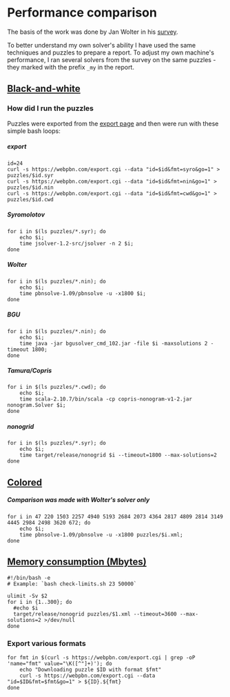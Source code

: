 # Performance comparison

The basis of the work was done by Jan Wolter in his [survey](https://webpbn.com/survey).

To better understand my own solver's ability I have used the same techniques and puzzles
to prepare a report. To adjust my own machine's performance, I ran several solvers
from the survey on the same puzzles - they marked with the prefix `_my` in the report.

## [Black-and-white](perf.csv)

### How did I run the puzzles

Puzzles were exported from the [export page](https://webpbn.com/export.cgi) and then
were run with these simple bash loops:

##### export

```
id=24
curl -s https://webpbn.com/export.cgi --data "id=$id&fmt=syro&go=1" > puzzles/$id.syr
curl -s https://webpbn.com/export.cgi --data "id=$id&fmt=nin&go=1" > puzzles/$id.nin
curl -s https://webpbn.com/export.cgi --data "id=$id&fmt=cwd&go=1" > puzzles/$id.cwd
```

##### Syromolotov

```
for i in $(ls puzzles/*.syr); do
    echo $i;
    time jsolver-1.2-src/jsolver -n 2 $i;
done
```

##### Wolter

```
for i in $(ls puzzles/*.nin); do
    echo $i;
    time pbnsolve-1.09/pbnsolve -u -x1800 $i;
done
```

##### BGU

```
for i in $(ls puzzles/*.nin); do
    echo $i;
    time java -jar bgusolver_cmd_102.jar -file $i -maxsolutions 2 -timeout 1800;
done
```

##### Tamura/Copris

```
for i in $(ls puzzles/*.cwd); do
    echo $i;
    time scala-2.10.7/bin/scala -cp copris-nonogram-v1-2.jar nonogram.Solver $i;
done
```

##### nonogrid

```
for i in $(ls puzzles/*.syr); do
    echo $i;
    time target/release/nonogrid $i --timeout=1800 --max-solutions=2
done
```


## [Colored](perf-color.csv)

##### Comparison was made with Wolter's solver only

```
for i in 47 220 1503 2257 4940 5193 2684 2073 4364 2817 4809 2814 3149 4445 2984 2498 3620 672; do
    echo $i;
    time pbnsolve-1.09/pbnsolve -u -x1800 puzzles/$i.xml;
done
```


## [Memory consumption (Mbytes)](memory.csv)

```
#!/bin/bash -e
# Example: `bash check-limits.sh 23 50000`

ulimit -Sv $2
for i in {1..300}; do
  #echo $i
  target/release/nonogrid puzzles/$1.xml --timeout=3600 --max-solutions=2 >/dev/null
done
```


### Export various formats

```
for fmt in $(curl -s https://webpbn.com/export.cgi | grep -oP 'name="fmt" value="\K([^"]+)'); do
    echo "Downloading puzzle $ID with format $fmt"
    curl -s https://webpbn.com/export.cgi --data "id=$ID&fmt=$fmt&go=1" > ${ID}.${fmt}
done
```
